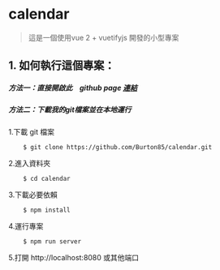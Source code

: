 # calendar 
>這是一個使用vue 2 + vuetifyjs 開發的小型專案

## 1.  如何執行這個專案：

##### 方法一：直接開啟此　github page <a href="https://burton85.github.io/calendar/">連結</a>
    
##### 方法二：下載我的git檔案並在本地運行
    
1.下載 git 檔案
    
```
    $ git clone https://github.com/Burton85/calendar.git
```
    
2.進入資料夾
    
```
    $ cd calendar
```
    
3.下載必要依賴
    
```
    $ npm install
 ```
    
4.運行專案
    
```
    $ npm run server
```
    
5.打開 http://localhost:8080 或其他端口

    

    
